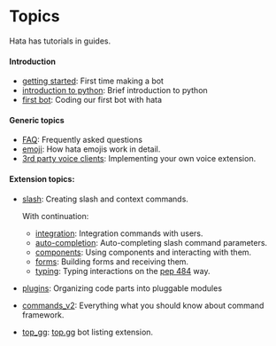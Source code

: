 # Topics

Hata has tutorials in guides.

#### Introduction

- [getting started](getting_started.md): First time making a bot
- [introduction to python](introduction_to_python.md): Brief introduction to python
- [first bot](first_bot.md): Coding our first bot with hata

#### Generic topics

- [FAQ](frequently_asked_questions.md): Frequently asked questions
- [emoji](emoji.md): How hata emojis work in detail.
- [3rd party voice clients](3rd_party_voice_clients.md): Implementing your own voice extension.

#### Extension topics:

- [slash](slash.md): Creating slash and context commands.
    
    With continuation:
    - [integration](integration.md): Integration commands with users.
    - [auto-completion](auto_completion.md): Auto-completing slash command parameters.
    - [components](components.md): Using components and interacting with them.
    - [forms](forms.md): Building forms and receiving them.
    - [typing](typing_interactions.md): Typing interactions on the [pep 484](https://peps.python.org/pep-0484/) way.

- [plugins](plugins.md): Organizing code parts into pluggable modules
  
- [commands_v2](commands_v2.md): Everything what you should know about command framework.

- [top_gg](top_gg.md): [top.gg](https://top.gg/) bot listing extension.
